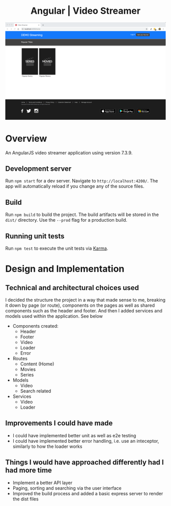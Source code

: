 <h1 align="center">Angular | Video Streamer</h1>

<p align="center">
  <img src="HomeScreen.png">
</p>

# Overview

An AngularJS video streamer application using version 7.3.9.

## Development server

Run `npm start` for a dev server. Navigate to `http://localhost:4200/`. The app will automatically reload if you change any of the source files.

## Build

Run `npm build` to build the project. The build artifacts will be stored in the `dist/` directory. Use the `--prod` flag for a production build.

## Running unit tests

Run `npm test` to execute the unit tests via [Karma](https://karma-runner.github.io).

# Design and Implementation

## Technical and architectural choices used 

I decided the structure the project in a way that made sense to me, breaking it down by page (or route), components on the pages as well as shared components such as the header and footer. And then I added services and models used within the application. See below

- Components created:
   - Header
   - Footer
   - Video
   - Loader
   - Error
- Routes
   - Content (Home)
   - Movies
   - Series
- Models
   - Video
   - Search related
- Services
   - Video
   - Loader

## Improvements I could have made

- I could have implemented better unit as well as e2e testing
- I could have implemented better error handling, i.e. use an inteceptor, similarly to how the loader works

## Things I would have approached differently had I had more time

- Implement a better API layer
- Paging, sorting and searching via the user interface
- Improved the build process and added a basic express server to render the dist files